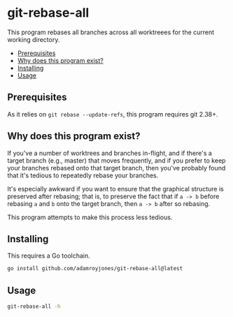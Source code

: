 # git-rebase-all

This program rebases all branches across all worktreees for the current working
directory.

- [Prerequisites](#prerequisites)
- [Why does this program exist?](#why-does-this-program-exist?)
- [Installing](#installing)
- [Usage](#usage)

## Prerequisites

As it relies on `git rebase --update-refs`, this program requires git 2.38+.

## Why does this program exist?

If you've a number of worktrees and branches in-flight, and if there's a target
branch (e.g., master) that moves frequently, and if you prefer to keep your
branches rebased onto that target branch, then you've probably found that it's
tedious to repeatedly rebase your branches.

It's especially awkward if you want to ensure that the graphical structure is
preserved after rebasing; that is, to preserve the fact that if `a -> b` before
rebasing `a` and `b` onto the target branch, then `a -> b` after so rebasing.

This program attempts to make this process less tedious.

## Installing

This requires a Go toolchain.

```sh
go install github.com/adamroyjones/git-rebase-all@latest
```

## Usage

```sh
git-rebase-all -h
```
